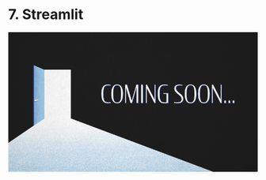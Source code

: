 # 7. Streamlit

![](.gitbook/assets/en_mstm_teaser_newsletter_suite_animation_vcomp_blog_800x450.gif)

